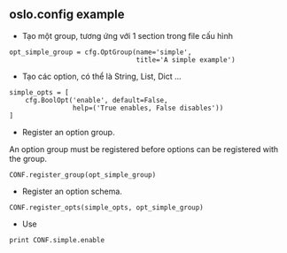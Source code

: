 oslo.config example
---------------------
- Tạo một group, tương ứng với 1 section trong file cấu hình
```
opt_simple_group = cfg.OptGroup(name='simple',
                                title='A simple example')
```

- Tạo các option, có thể là String, List, Dict ...
```
simple_opts = [
    cfg.BoolOpt('enable', default=False,
                help=('True enables, False disables'))
]
```
- Register an option group.

 An option group must be registered before options can be registered with the group.
```
CONF.register_group(opt_simple_group)
```
- Register an option schema.
```
CONF.register_opts(simple_opts, opt_simple_group)
```
- Use
```
print CONF.simple.enable
```
